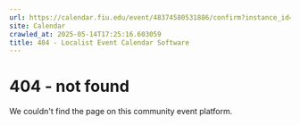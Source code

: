 ```yaml
---
url: https://calendar.fiu.edu/event/48374580531886/confirm?instance_id=48374580546232&return=https%3A%2F%2Fcalendar.fiu.edu%2F
site: Calendar
crawled_at: 2025-05-14T17:25:16.603059
title: 404 - Localist Event Calendar Software
---
```


# 404 - not found
We couldn't find the page on this community event platform.
